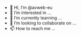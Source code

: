 - 👋 Hi, I’m @avweb-eu
- 👀 I’m interested in ...
- 🌱 I’m currently learning ...
- 💞️ I’m looking to collaborate on ...
- 📫 How to reach me ...

<!---
avweb-eu/avweb-eu is a ✨ special ✨ repository because its `README.md` (this file) appears on your GitHub profile.
You can click the Preview link to take a look at your changes.
--->
